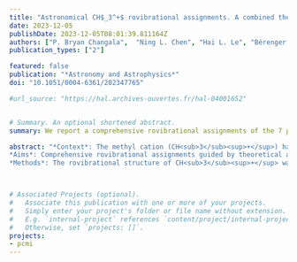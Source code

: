 ```yaml
---
title: "Astronomical CH$_3^+$ rovibrational assignments. A combined theoretical and experimental study validating observational findings in the d203-506 UV-irradiated protoplanetary disky"
date: 2023-12-05
publishDate: 2023-12-05T08:01:39.811164Z
authors: ["P. Bryan Changala",  "Ning L. Chen", "Hai L. Le", "Bérenger Gans", "Kim Steenbakkers", "Thomas Salomon", "Luis Bonah", "Ilane Schroetter", "Amélie Canin", martin-drumel, "Ugo Jacovella", "Emmanuel Dartois", "Séverine Boyé-Péronne", "Christian Alcaraz", "Oskar Asvany", "Sandra Brünken", "Sven Thorwirth", "Stephan Schlemmer", "Javier R. Goicoechea", "Gaël Rouillé", "Ameek Sidhu", "Ryan Chown", "Dries Van De Putte", "Boris Trahin", "Felipe Alarcón", "Olivier Berné", "Emilie Habart", "Els Peeters"]
publication_types: ["2"]

featured: false
publication: "*Astronomy and Astrophysics*"
doi: "10.1051/0004-6361/202347765"

#url_source: "https://hal.archives-ouvertes.fr/hal-04001652"


# Summary. An optional shortened abstract.
summary: We report a comprehensive rovibrational assignments of the 7 µm features of CH<sub>3</sub><sup>+</sup>, guided by theoretical and experimental laboratory techniques.

abstract: "*Context*: The methyl cation (CH<sub>3</sub><sup>+</sup>) has recently been discovered in the interstellar medium through the detection of 7 µm (1400 cm<sup>-1</sup>) features toward the d203-506 protoplanetary disk by the JWST. Line-by-line spectroscopic assignments of these features, however, were unsuccessful due to complex intramolecular perturbations preventing a determination of the excitation and abundance of the species in that source. 
*Aims*: Comprehensive rovibrational assignments guided by theoretical and experimental laboratory techniques provide insight into the excitation mechanisms and chemistry of CH<sub>3</sub><sup>+</sup> in d203-506. 
*Methods*: The rovibrational structure of CH<sub>3</sub><sup>+</sup> was studied theoretically by a combination of coupled-cluster electronic structure theory and (quasi-)variational nuclear motion calculations. Two experimental techniques were used to confirm the rovibrational structure of CH<sub>3</sub><sup>+</sup>: 1. Infrared leak-out spectroscopy of the methyl cation: CH<sub>3</sub><sup>+</sup> ions, produced by the electron impact dissociative ionization of methane, were injected into a 22-pole ion trap where they were probed by the pulses of infrared radiation from the FELIX free electron laser; 2. Rotationally resolved photoelectron spectroscopy of the methyl radical (CH<sub>3</sub>): Neutral CH<sub>3</sub>, produced by CH<sub>3</sub>NO<sub>2</sub> pyrolysis in a molecular beam, was probed by pulsed-field ionization zero-kinetic-energy photoelectron spectroscopy. *Results*: The quantum chemical calculations performed in this study have enabled a comprehensive spectroscopic assignment of the ν<sup>+</sup><sub>2</sub> and ν<sup>+</sup><sub>4</sub> bands of CH<sub>3</sub><sup>+</sup> detected by the JWST. The resulting spectroscopic constants and derived Einstein A coefficients fully reproduce both the infrared and photoelectron spectra and permit the rotational temperature of CH<sub>3</sub><sup>+</sup> (T = 660 ± 80 K) in d203-506 to be derived. A beam-averaged column density of CH<sub>3</sub><sup>+</sup> in this protoplanetary disk is also estimated. "



# Associated Projects (optional).
#   Associate this publication with one or more of your projects.
#   Simply enter your project's folder or file name without extension.
#   E.g. `internal-project` references `content/project/internal-project/index.md`.
#   Otherwise, set `projects: []`.
projects:
- pcmi 
---
```


